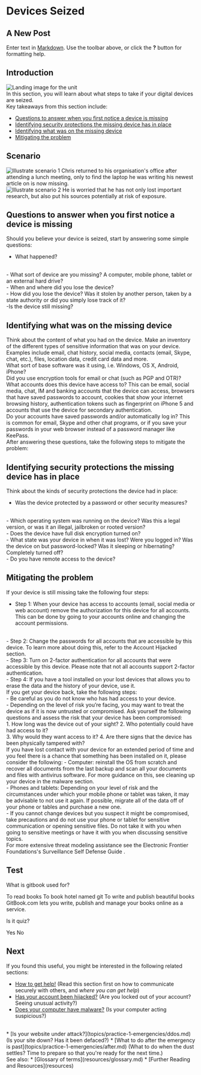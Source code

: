# Devices Seized

## A New Post

Enter text in [Markdown](http://daringfireball.net/projects/markdown/). Use the toolbar above, or click the **?** button for formatting help.


## Introduction
![](unit.png "Landing image for the unit")
<br>
In this section, you will learn about what steps to take if your digital devices are seized.
<br>
Key takeaways from this section include:
- [Questions to answer when you first notice a device is missing](en/topics/practice-1-emergencies/3-seized-devices/3-1-learn.md)
- [Identifying security protections the missing device has in place](en/topics/practice-1-emergencies/3-seized-devices/3-2-learn.md)
- [Identifying what was on the missing device](en/topics/practice-1-emergencies/3-seized-devices/3-3-learn.md)
- [Mitigating the problem](en/topics/practice-1-emergencies/3-seized-devices/3-4-learn.md)


## Scenario
![](scenario.png "Illustrate scenario 1")
Chris returned to his organisation's office after attending a lunch meeting, only to find the laptop he was writing his newest article on is now missing.
<br>
![](scenario.png "Illustrate scenario 2")
He is worried that he has not only lost important research, but also put his sources potentially at risk of exposure.




## Questions to answer when you first notice a device is missing
Should you believe your device is seized, start by answering some simple questions:
<br>
- What happened?
<br>
- What sort of device are you missing? A computer, mobile phone, tablet or an external hard drive?
<br>
- When and where did you lose the device?
<br>
- How did you lose the device? Was it stolen by another person, taken by a state authority or did you simply lose track of it?
<br>
-Is the device still missing?


## Identifying what was on the missing device
Think about the content of what you had on the device. Make an inventory of the different types of sensitive information that was on your device. Examples include email, chat history, social media, contacts (email, Skype, chat, etc.), files, location data, credit card data and more.
<br>
What sort of base software was it using, i.e. Windows, OS X, Android, iPhone?
<br>
Did you use encryption tools for email or chat (such as PGP and OTR)?
<br>
What accounts does this device have access to? This can be email, social media, chat, IM and banking accounts that the device can access, browsers that have saved passwords to account, cookies that show your internet browsing history, authentication tokens such as fingerprint on iPhone 5 and accounts that use the device for secondary authentication.
<br>
Do your accounts have saved passwords and/or automatically log in? This is common for email, Skype and other chat programs, or if you save your passwords in your web browser instead of a password manager like KeePass.
<br>
After answering these questions, take the following steps to mitigate the problem:
<br>


## Identifying security protections the missing device has in place
Think about the kinds of security protections the device had in place:
<br>
- Was the device protected by a password or other security measures?
<br>
- Which operating system was running on the device? Was this a legal version, or was it an illegal, jailbroken or rooted version?
<br>
- Does the device have full disk encryption turned on?
<br>
- What state was your device in when it was lost? Were you logged in? Was the device on but password-locked? Was it sleeping or hibernating? Completely turned off?
<br>
- Do you have remote access to the device?


## Mitigating the problem
If your device is still missing take the following four steps:
<br>
- Step 1: When your device has access to accounts (email, social media or web account) remove the authorization for this device for all accounts. This can be done by going to your accounts online and changing the account permissions.
<br>
- Step 2: Change the passwords for all accounts that are accessible by this device. To learn more about doing this, refer to the Account Hijacked section.
<br>
- Step 3: Turn on 2-factor authentication for all accounts that were accessible by this device. Please note that not all accounts support 2-factor authentication.
<br>
- Step 4: If you have a tool installed on your lost devices that allows you to erase the data and the history of your device, use it.
<br>
If you get your device back, take the following steps:
<br>
- Be careful as you do not know who has had access to your device.
<br>
- Depending on the level of risk you’re facing, you may want to treat the device as if it is now untrusted or compromised. Ask yourself the following questions and assess the risk that your device has been compromised:
<br>
1. How long was the device out of your sight?
2. Who potentially could have had access to it?
<br>
3. Why would they want access to it?
4.  Are there signs that the device has been physically tampered with?
<br>
If you have lost contact with your device for an extended period of time and you feel there is a chance that something has been installed on it, please consider the following:
- Computer: reinstall the OS from scratch and recover all documents from the last backup and scan all your documents and files with antivirus software. For more guidance on this, see cleaning up your device in the malware section.
<br>
- Phones and tablets: Depending on your level of risk and the circumstances under which your mobile phone or tablet was taken, it may be advisable to not use it again. If possible, migrate all of the data off of your phone or tables and purchase a new one.
<br>
- If you cannot change devices but you suspect it might be compromised, take precautions and do not use your phone or tablet for sensitive communication or opening sensitive files. Do not take it with you when going to sensitive meetings or have it with you when discussing sensitive topics.
<br>
For more extensive threat modeling assistance see the Electronic Frontier Foundations's Surveillance Self Defense Guide <!--https://ssd.eff.org/en-->.


## Test
<quiz name="Gitbook Quiz">
    <question multiple>
        <p>What is gitbook used for?</p>
        <answer correct>To read books</answer>
        <answer>To book hotel named git</answer>
        <answer correct>To write and publish beautiful books</answer>
        <explanation>GitBook.com lets you write, publish and manage your books online as a service.</explanation>
    </question>
    <question>
        <p>Is it quiz?</p>
        <answer correct>Yes</answer>
        <answer>No</answer>
    </question>
</quiz>

## Next
 If you found this useful, you might be interested in the following related sections:
 * [How to get help!](topics/practice-1-emergencies/1-seeking-help) (Read this section first on how to communicate securely with others, and *where you can get help*)
 * [Has your account been hijacked?](topics/practice-1-emergencies/2-account-hijacked) (Are you locked out of your account? Seeing unusual activity?)
 * [Does your computer have malware?](topics/practice-1-emergencies/4-malware.md) (Is your computer acting suspicious?)
 <br>
 * [Is your website under attack?](topics/practice-1-emergencies/ddos.md) (Is your site down? Has it been defaced?)
 * [What to do after the emergency is past](topics/practice-1-emergencies/after.md) (What to do when the dust settles? Time to prepare so that you're ready for the next time.)
<br>
See also:
 * [Glossary of terms](resources/glossary.md)
 * [Further Reading and Resources](resources)


